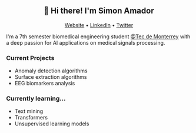 <h2 align='center'>
👋 Hi there! I'm Simon Amador
</h2>

<p align="center">
  <a href="https://sites.google.com/view/carlossimonamador/">Website</a> •
  <a href="https://www.linkedin.com/in/carlos-simon-amador-izaguirre/">LinkedIn</a> •
  <a href="https://twitter.com/samador0208">Twitter</a>
</p>

I'm a 7th semester biomedical engineering student <a href="https://tec.mx/es/profesional?utm_cmpa=0067476&utm_source=google&utm_medium=search&utm_campaign=perf&gad=1&gclid=Cj0KCQjwu-KiBhCsARIsAPztUF3zKb6PnDQjqccn8Plai6GVYy1MXd0YbcaNzC6jdxhQf3cxEKVUgioaAqHTEALw_wcB&gclsrc=aw.ds">@Tec de Monterrey</a> with a deep passion for AI applications on medical signals processing.

### Current Projects
- Anomaly detection algorithms
- Surface extraction algorithms
- EEG biomarkers analysis

### Currently learning...
- Text mining
- Transformers
- Unsupervised learning models
